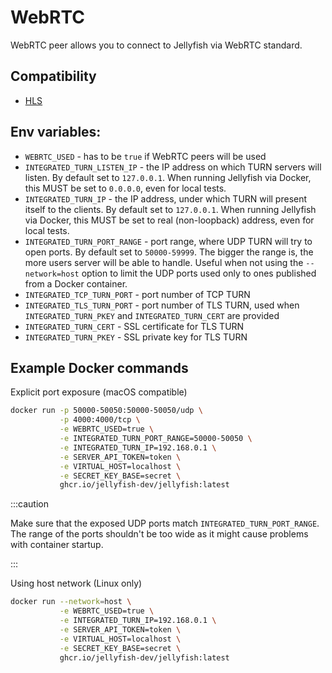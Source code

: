 # WebRTC

WebRTC peer allows you to connect to Jellyfish via WebRTC standard.

## Compatibility

* [HLS](../components/hls.md)

## Env variables:

* `WEBRTC_USED` - has to be `true` if WebRTC peers will be used
* `INTEGRATED_TURN_LISTEN_IP` - the IP address on which TURN servers will listen. 
By default set to `127.0.0.1`.
When running Jellyfish via Docker, this MUST be set to `0.0.0.0`, even for local tests.
* `INTEGRATED_TURN_IP` - the IP address, under which TURN will present itself to the clients. By default set to `127.0.0.1`.
When running Jellyfish via Docker, this MUST be set to real (non-loopback) address, even for local tests.
* `INTEGRATED_TURN_PORT_RANGE` - port range, where UDP TURN will try to open ports. By default set to `50000-59999`.
The bigger the range is, the more users server will be able to handle. 
Useful when not using the `--network=host` option to limit the UDP ports 
used only to ones published from a Docker container.
* `INTEGRATED_TCP_TURN_PORT` - port number of TCP TURN
* `INTEGRATED_TLS_TURN_PORT` - port number of TLS TURN, used when `INTEGRATED_TURN_PKEY` and `INTEGRATED_TURN_CERT` are provided
* `INTEGRATED_TURN_CERT` - SSL certificate for TLS TURN
* `INTEGRATED_TURN_PKEY` - SSL private key for TLS TURN

## Example Docker commands

Explicit port exposure (macOS compatible)

```bash
docker run -p 50000-50050:50000-50050/udp \
           -p 4000:4000/tcp \
           -e WEBRTC_USED=true \
           -e INTEGRATED_TURN_PORT_RANGE=50000-50050 \
           -e INTEGRATED_TURN_IP=192.168.0.1 \
           -e SERVER_API_TOKEN=token \
           -e VIRTUAL_HOST=localhost \
           -e SECRET_KEY_BASE=secret \
           ghcr.io/jellyfish-dev/jellyfish:latest
```

:::caution

Make sure that the exposed UDP ports match `INTEGRATED_TURN_PORT_RANGE`.
The range of the ports shouldn't be too wide as it might cause problems with container startup.

:::

Using host network (Linux only)

```bash
docker run --network=host \
           -e WEBRTC_USED=true \
           -e INTEGRATED_TURN_IP=192.168.0.1 \
           -e SERVER_API_TOKEN=token \
           -e VIRTUAL_HOST=localhost \
           -e SECRET_KEY_BASE=secret \
           ghcr.io/jellyfish-dev/jellyfish:latest
```
